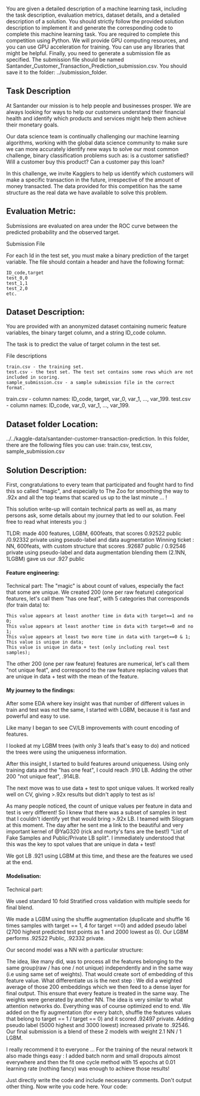 You are given a detailed description of a machine learning task, including the task description, evaluation metrics, dataset details, and a detailed description of a solution.
You should strictly follow the provided solution description to implement it and generate the corresponding code to complete this machine learning task.
You are required to complete this competition using Python. We will provide GPU computing resources, and you can use GPU acceleration for training.
You can use any libraries that might be helpful.
Finally, you need to generate a submission file as specified. The submission file should be named Santander_Customer_Transaction_Prediction_submission.csv. You should save it to the folder: ../submission_folder.

## Task Description
At Santander  our mission is to help people and businesses prosper.  We are always looking for ways to help our customers understand their financial health and identify which products and services might help them achieve their monetary goals. 

Our data science team is continually challenging our machine learning algorithms, working with the global data science community to make sure  we can more accurately identify new ways to solve our most common challenge, binary classification problems such as: is a customer satisfied? Will a customer buy this product? Can a customer pay this loan?

In this challenge, we invite Kagglers to help us identify which customers will make a specific transaction in the future, irrespective of the amount of money transacted. The data provided for this competition has the same structure as the real data we have available to solve this problem.

##  Evaluation Metric:
Submissions are evaluated on area under the ROC curve between the predicted probability and the observed target.

Submission File

For each Id in the test set, you must make a binary prediction of the target variable. The file should contain a header and have the following format:

    ID_code,target
    test_0,0
    test_1,1
    test_2,0
    etc.

##  Dataset Description:
You are provided with an anonymized dataset containing numeric feature variables, the binary target column, and a string ID_code column.

The task is to predict the value of target column in the test set.

File descriptions

    train.csv - the training set.
    test.csv - the test set. The test set contains some rows which are not included in scoring.
    sample_submission.csv - a sample submission file in the correct format.

train.csv - column names: ID_code, target, var_0, var_1, ..., var_199. 
test.csv - column names: ID_code, var_0, var_1, ..., var_199. 


## Dataset folder Location: 
../../kaggle-data/santander-customer-transaction-prediction. In this folder, there are the following files you can use: train.csv, test.csv, sample_submission.csv

## Solution Description:
First, congratulations to every team that participated and fought hard to find this so called "magic", and especially to The Zoo for smoothing the way to .92x and all the top teams that scared us up to the last minute … !

This solution write-up will contain technical parts as well as, as many persons ask, some details about my journey that led to our solution. Feel free to read what interests you :)

TLDR:
made 400 features,
LGBM, 600feats, that scores 0.92522 public /0.92332 private using pseudo-label and data augmentation
Winning ticket : NN, 600feats, with custom structure that scores .92687 public / 0.92546 private using pseudo-label and data augmentation
blending them (2.1NN, 1LGBM) gave us our .927 public

#### Feature engineering:
Technical part:
The "magic" is about count of values, especially the fact that some are unique.
We created 200 (one per raw feature) categorical features, let's call them "has one feat", with 5 categories that corresponds (for train data) to: 

    This value appears at least another time in data with target==1 and no 0; 
    This value appears at least another time in data with target==0 and no 1;
    This value appears at least two more time in data with target==0 & 1; 
    This value is unique in data;
    This value is unique in data + test (only including real test samples);

The other 200 (one per raw feature) features are numerical, let's call them "not unique feat", and correspond to the raw feature replacing values that are unique in data + test with the mean of the feature.

#### My journey to the findings:
After some EDA where key insight was that number of different values in train and test was not the same, I started with LGBM, because it is fast and powerful and easy to use.

Like many I began to see CV/LB improvements with count encoding of features.

I looked at my LGBM trees (with only 3 leafs that's easy to do) and noticed the trees were using the uniqueness information.

After this insight, I started to build features around uniqueness. Using only training data and the "has one feat", I could reach .910 LB. Adding the other 200 "not unique feat", .914LB. 

The next move was to use data + test to spot unique values. It worked really well on CV, giving >.92x results but didn't apply to test as is! 

As many people noticed, the count of unique values per feature in data and test is very different! So I knew that there was a subset of samples in test that I couldn't identify yet that would bring >.92x LB. I teamed with Silogram at this moment. The day after he sent me a link to the beautiful and very important kernel of @YaG320 (rick and morty's fans are the best!) "List of Fake Samples and Public/Private LB split". I immediately understood that this was the key to spot values that are unique in data + test!

We got LB .921 using LGBM at this time, and these are the features we used at the end.

#### Modelisation:
Technical part:

We used standard 10 fold Stratified cross validation with multiple seeds for final blend.

We made a LGBM using the shuffle augmentation (duplicate and shuffle 16 times samples with target == 1, 4 for target ==0) and added pseudo label (2700 highest predicted test points as 1 and 2000 lowest as 0). Our LGBM performs .92522 Public, .92332 private.

Our second model was a NN with a particular structure: 

The idea, like many did, was to process all the features belonging to the same group(raw / has one / not unique) independently and in the same way (i.e using same set of weights). That would create sort of embedding of this feature value. What differentiate us is the next step : We did a weighted average of those 200 embeddings which we then feed to a dense layer for final output. This ensure that every feature is treated in the same way. The weights were generated by another NN. The idea is very similar to what attention networks do. Everything was of course optimized end to end.
We added on the fly augmentation (for every batch, shuffle the features values that belong to target == 1 / target == 0) and it scored .92497 private. Adding pseudo label (5000 highest and 3000 lowest) increased private to .92546.
Our final submission is a blend of these 2 models with weight 2.1 NN / 1 LGBM.


I really recommend it to everyone … For the training of the neural network It also made things easy : I added batch norm and small dropouts almost everywhere and then the fit one cycle method with 15 epochs at 0.01 learning rate (nothing fancy) was enough to achieve those results!


Just directly write the code and include necessary comments. Don't output other thing. Now write you code here. 
Your code:
